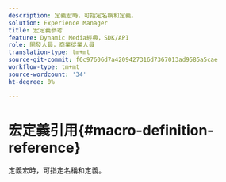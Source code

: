 ```yaml
---
description: 定義宏時，可指定名稱和定義。
solution: Experience Manager
title: 宏定義參考
feature: Dynamic Media經典，SDK/API
role: 開發人員，商業從業人員
translation-type: tm+mt
source-git-commit: f6c97606d7a4209427316d7367013ad9585a5cae
workflow-type: tm+mt
source-wordcount: '34'
ht-degree: 0%

---
```



# 宏定義引用{#macro-definition-reference}

定義宏時，可指定名稱和定義。


